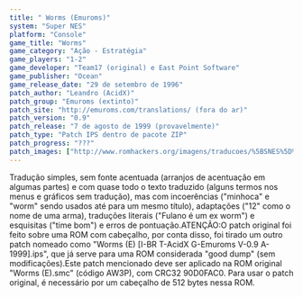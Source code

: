 ```yaml
---
title: " Worms (Emuroms)"
system: "Super NES"
platform: "Console"
game_title: "Worms"
game_category: "Ação - Estratégia"
game_players: "1-2"
game_developer: "Team17 (original) e East Point Software"
game_publisher: "Ocean"
game_release_date: "29 de setembro de 1996"
patch_author: "Leandro (AcidX)"
patch_group: "Emuroms (extinto)"
patch_site: "http://emuroms.com/translations/ (fora do ar)"
patch_version: "0.9"
patch_release: "7 de agosto de 1999 (provavelmente)"
patch_type: "Patch IPS dentro de pacote ZIP"
patch_progress: "???"
patch_images: ["http://www.romhackers.org/imagens/traducoes/%5BSNES%5D%20Worms%20-%20Emuroms%20-%201.png","http://www.romhackers.org/imagens/traducoes/%5BSNES%5D%20Worms%20-%20Emuroms%20-%202.png","http://www.romhackers.org/imagens/traducoes/%5BSNES%5D%20Worms%20-%20Emuroms%20-%203.png"]
---
```

Tradução simples, sem fonte acentuada (arranjos de acentuação em algumas partes) e com quase todo o texto traduzido (alguns termos nos menus e gráficos sem tradução), mas com incoerências ("minhoca" e "worm" sendo usados até para um mesmo título), adaptações ("12" como o nome de uma arma), traduções literais ("Fulano é um ex worm") e esquisitas ("time bom") e erros de pontuação.ATENÇÃO:O patch original foi feito sobre uma ROM com cabeçalho, por conta disso, foi tirado um outro patch nomeado como "Worms (E) [I-BR T-AcidX G-Emuroms V-0.9 A-1999].ips", que já serve para uma ROM considerada "good dump" (sem modificações).Este patch mencionado deve ser aplicado na ROM original "Worms (E).smc" (código AW3P), com CRC32 90D0FAC0. Para usar o patch original, é necessário por um cabeçalho de 512 bytes nessa ROM.